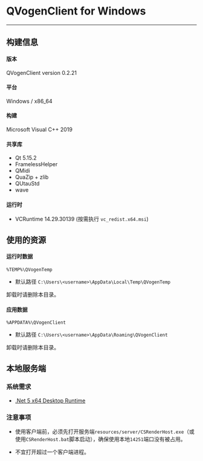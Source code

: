 # QVogenClient for Windows

---

## 构建信息

#### 版本
QVogenClient version 0.2.21


#### 平台
Windows / x86_64

#### 构建

Microsoft Visual C++ 2019

#### 共享库

+ Qt 5.15.2
+ FramelessHelper
+ QMidi
+ QuaZip + zlib
+ QUtauStd
+ wave

#### 运行时

+ VCRuntime 14.29.30139 (按需执行 `vc_redist.x64.msi`)

## 使用的资源

#### 运行时数据
````
%TEMP%\QVogenTemp
````
+ 默认路径
  `C:\Users\<username>\AppData\Local\Temp\QVogenTemp`


卸载时请删除本目录。

#### 应用数据
````
%APPDATA%\QVogenClient
````
+ 默认路径
  `C:\Users\<username>\AppData\Roaming\QVogenClient`

卸载时请删除本目录。

## 本地服务端

### 系统需求

+ [.Net 5 x64 Desktop Runtime](https://dotnet.microsoft.com/zh-cn/download/dotnet/5.0/runtime)

### 注意事项

+ 使用客户端前，必须先打开服务端`resources/server/CSRenderHost.exe`（或使用`CSRenderHost.bat`脚本启动），确保使用本地`14251`端口没有被占用。

+ 不宜打开超过一个客户端进程。